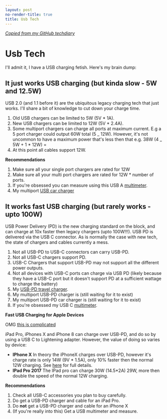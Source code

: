 ```yaml
---
layout: post
no-render-title: true
title: Usb Tech
---
```


_[Copied from my GitHub techdiary](https://github.com/idvorkin/techdiary/blob/master/usbtech.md)_

# Usb Tech

I'll admit it, I have a USB charging fetish. Here's my brain dump:

## It just works USB charging (but kinda slow - 5W and 12.5W)

USB 2.0 (and 1.1 before it) are the ubiquitous legacy charging tech that just works. I'll share a bit of knowledge to cut down your charge time.

1. Old USB chargers can be limited to 5W (5V \* 1A).
1. New USB chargers can be limited to 12W (5V \* 2.4A).
1. Some multiport chargers can charge all ports at maximum current. E.g a 5 port charger could output 60W total (5 _ 12W). However, it's not uncommon to have a maximum power that's less then that e.g. 38W (4 _ 5W + 1 \* 12W) =
1. At this point all cables support 12W.

**Recommendations**

1. Make sure all your single port chargers are rated for 12W
1. Make sure all your multi port chargers are rated for 12W \* number of ports.
1. If you're obsessed you can measure using this USB A [multimeter](http://amzn.to/2C4ErcR).
1. My multiport [USB car charger](http://amzn.to/2l9n3ZL)

## It works fast USB charging (but rarely works - upto 100W)

USB Power Delivery (PD) is the new charging standard on the block, and can charge at 10x faster then legacy chargers (upto 100W!!!). USB PD is delivered via the USB C connector. As is normally the case with new tech, the state of chargers and cables currently a mess.

1. Not all USB-PD to USB-C connectors can carry USB-PD.
1. Not all USB-C chargers support PD.
1. USB-C Chargers that support USB-PD may not support all the different power outputs.
1. Not all devices with USB-C ports can charge via USB PD (likely because they have a USB-C port but it doesn't support PD at a sufficient wattage to charge the battery)
1. My [USB-PD travel charger](http://amzn.to/2ztzwgf).
1. My multiport USB-PD charger is (still waiting for it to exist)
1. My multiport USB-PD car charger is (still waiting for it to exist)
1. If you're obsessed my USB C [multimeter](http://amzn.to/2Dc6aVZ).

**Fast USB Charging for Apple Devices**

OMG [this is complicated](https://www.chargerlab.com/iphone-11-pro-max-charging-test)

iPad Pro, iPhones X and iPhone 8 can charge over USB-PD, and do so by using a USB C to Lightening adapter. However, the value of doing so varies by device:

- **IPhone X** In theory the iPhoneX charges over USB-PD, however it's charge rate is only 14W (9V \* 1.5A), only 10% faster then the normal 12W charging. See [here](https://www.macrumors.com/guide/iphone-x-fast-charging-speeds-compared/) for full details.
- **IPad Pro 2017** The IPad pro can charge 30W (14.5\*2A) 29W, more then double the speed of the normal 12W charging.

**Recommendations**

1. Check all USB-C accessories you plan to buy carefully.
1. Do get a USB-PD charger and cable for an iPad Pro.
1. Do **not** get a USB-PD charger and cable for an iPhone X
1. (If you're really into this) Get a USB multimeter and measure.
